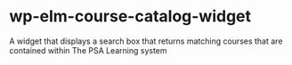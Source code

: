 # wp-elm-course-catalog-widget
A widget that displays a search box that returns matching courses that are contained within The PSA Learning system
